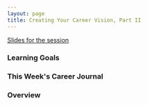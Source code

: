 ```yaml
---
layout: page
title: Creating Your Career Vision, Part II
---
```


[Slides for the session](https://docs.google.com/presentation/d/1deRT1-Beel6ZMCnzaZ1umZCRZbMvEUYn1bSCQdqVHmQ/edit?usp=sharing)

### Learning Goals

### This Week's Career Journal

### Overview


